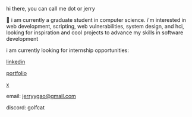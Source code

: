 hi there, you can call me dot or jerry

🎈 i am currently a graduate student in computer science. i'm interested in web development, scripting, web vulnerabilities, system design, and hci, looking for inspiration and cool projects to advance my skills in software development

i am currently looking for internship opportunities:

[linkedin](https://www.linkedin.com/in/jerryyga0/)

[portfolio](https://portfolio-2023-jjxrry.vercel.app/)

[x](https://twitter.com/dotslogs)

email: jerryygao@gmail.com

discord: golfcat


<!---
jjxrry/jjxrry is a ✨ special ✨ repository because its `README.md` (this file) appears on your GitHub profile.
You can click the Preview link to take a look at your changes.
--->
